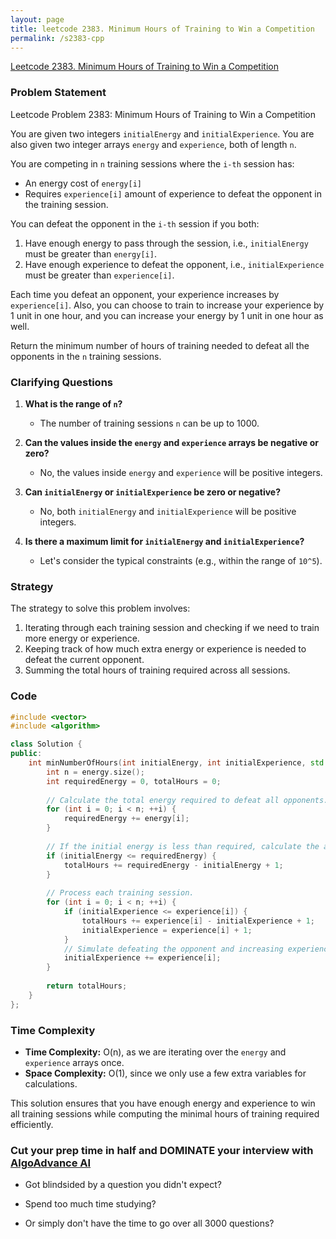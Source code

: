 ```yaml
---
layout: page
title: leetcode 2383. Minimum Hours of Training to Win a Competition
permalink: /s2383-cpp
---
```

[Leetcode 2383. Minimum Hours of Training to Win a Competition](https://algoadvance.github.io/algoadvance/l2383)
### Problem Statement

Leetcode Problem 2383: Minimum Hours of Training to Win a Competition

You are given two integers `initialEnergy` and `initialExperience`. You are also given two integer arrays `energy` and `experience`, both of length `n`.

You are competing in `n` training sessions where the `i-th` session has:
- An energy cost of `energy[i]`
- Requires `experience[i]` amount of experience to defeat the opponent in the training session.

You can defeat the opponent in the `i-th` session if you both:
1. Have enough energy to pass through the session, i.e., `initialEnergy` must be greater than `energy[i]`.
2. Have enough experience to defeat the opponent, i.e., `initialExperience` must be greater than `experience[i]`.

Each time you defeat an opponent, your experience increases by `experience[i]`. Also, you can choose to train to increase your experience by 1 unit in one hour, and you can increase your energy by 1 unit in one hour as well.

Return the minimum number of hours of training needed to defeat all the opponents in the `n` training sessions.

### Clarifying Questions

1. **What is the range of `n`?**
   - The number of training sessions `n` can be up to 1000.

2. **Can the values inside the `energy` and `experience` arrays be negative or zero?**
   - No, the values inside `energy` and `experience` will be positive integers.

3. **Can `initialEnergy` or `initialExperience` be zero or negative?**
   - No, both `initialEnergy` and `initialExperience` will be positive integers.

4. **Is there a maximum limit for `initialEnergy` and `initialExperience`?**
   - Let's consider the typical constraints (e.g., within the range of `10^5`).

### Strategy

The strategy to solve this problem involves:
1. Iterating through each training session and checking if we need to train more energy or experience.
2. Keeping track of how much extra energy or experience is needed to defeat the current opponent.
3. Summing the total hours of training required across all sessions.

### Code

```cpp
#include <vector>
#include <algorithm>

class Solution {
public:
    int minNumberOfHours(int initialEnergy, int initialExperience, std::vector<int>& energy, std::vector<int>& experience) {
        int n = energy.size();
        int requiredEnergy = 0, totalHours = 0;
        
        // Calculate the total energy required to defeat all opponents.
        for (int i = 0; i < n; ++i) {
            requiredEnergy += energy[i];
        }
        
        // If the initial energy is less than required, calculate the additional hours needed.
        if (initialEnergy <= requiredEnergy) {
            totalHours += requiredEnergy - initialEnergy + 1;
        }
        
        // Process each training session.
        for (int i = 0; i < n; ++i) {
            if (initialExperience <= experience[i]) {
                totalHours += experience[i] - initialExperience + 1;
                initialExperience = experience[i] + 1;
            }
            // Simulate defeating the opponent and increasing experience.
            initialExperience += experience[i];
        }
        
        return totalHours;
    }
};
```

### Time Complexity

- **Time Complexity:** O(n), as we are iterating over the `energy` and `experience` arrays once.
- **Space Complexity:** O(1), since we only use a few extra variables for calculations.

This solution ensures that you have enough energy and experience to win all training sessions while computing the minimal hours of training required efficiently.


### Cut your prep time in half and DOMINATE your interview with [AlgoAdvance AI](https://algoAdvance.com)

- Got blindsided by a question you didn't expect?

- Spend too much time studying?

- Or simply don't have the time to go over all 3000 questions?

